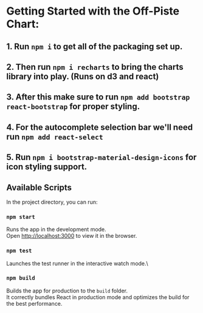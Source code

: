 # Getting Started with the Off-Piste Chart:

## 1. Run `npm i` to get all of the packaging set up.
## 2. Then run `npm i recharts` to bring the charts library into play. (Runs on d3 and react)
## 3. After this make sure to run `npm add bootstrap react-bootstrap` for proper styling.
## 4. For the autocomplete selection bar we'll need run `npm add react-select` 
## 5. Run `npm i bootstrap-material-design-icons` for icon styling support.

## Available Scripts

In the project directory, you can run:

### `npm start`

Runs the app in the development mode.\
Open [http://localhost:3000](http://localhost:3000) to view it in the browser.

### `npm test`

Launches the test runner in the interactive watch mode.\

### `npm build`

Builds the app for production to the `build` folder.\
It correctly bundles React in production mode and optimizes the build for the best performance.



